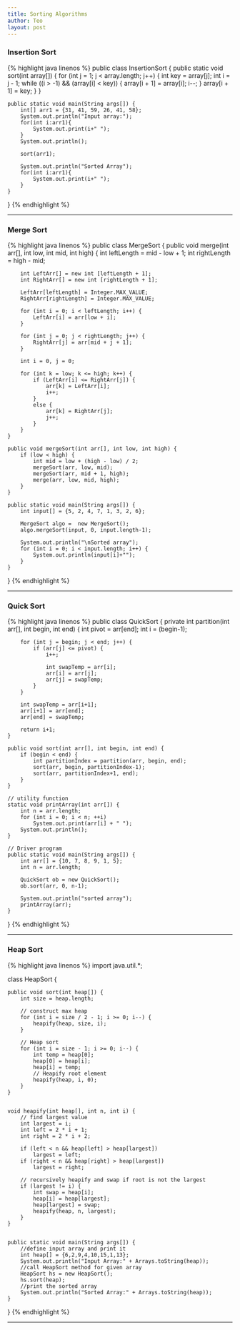 ```yaml
---
title: Sorting Algorithms
author: Teo
layout: post
---
```


<h3> Insertion Sort </h3>
{% highlight java linenos %} public class InsertionSort {
    public static void sort(int array[]) {
        for (int j = 1; j < array.length; j++) {
            int key = array[j];
            int i = j - 1;
            while ((i > -1) && (array[i] < key)) {
                array[i + 1] = array[i];
                i--;
            }
            array[i + 1] = key;
        }
    }

    public static void main(String args[]) {
        int[] arr1 = {31, 41, 59, 26, 41, 58};
        System.out.println("Input array:");
        for(int i:arr1){
            System.out.print(i+" ");
        }
        System.out.println();

        sort(arr1);

        System.out.println("Sorted Array");
        for(int i:arr1){
            System.out.print(i+" ");
        }
    }
}
    {% endhighlight %}

<hr/>

<h3> Merge Sort </h3>
{% highlight java linenos %} public class MergeSort {
    public void merge(int arr[], int low, int mid, int high) {
        int leftLength = mid - low + 1;
        int rightLength = high - mid;

        int LeftArr[] = new int [leftLength + 1];
        int RightArr[] = new int [rightLength + 1];

        LeftArr[leftLength] = Integer.MAX_VALUE;
        RightArr[rightLength] = Integer.MAX_VALUE;

        for (int i = 0; i < leftLength; i++) {
            LeftArr[i] = arr[low + i];
        }

        for (int j = 0; j < rightLength; j++) {
            RightArr[j] = arr[mid + j + 1];
        }

        int i = 0, j = 0;

        for (int k = low; k <= high; k++) {
            if (LeftArr[i] <= RightArr[j]) {
                arr[k] = LeftArr[i];
                i++;
            }
            else {
                arr[k] = RightArr[j];
                j++;
            }
        }
    }

    public void mergeSort(int arr[], int low, int high) {
        if (low < high) {
            int mid = low + (high - low) / 2;
            mergeSort(arr, low, mid);
            mergeSort(arr, mid + 1, high);
            merge(arr, low, mid, high);
        }
    }

    public static void main(String args[]) {
        int input[] = {5, 2, 4, 7, 1, 3, 2, 6};

        MergeSort algo =  new MergeSort();
        algo.mergeSort(input, 0, input.length-1);

        System.out.println("\nSorted array");
        for (int i = 0; i < input.length; i++) {
            System.out.println(input[i]+"");
        }
    }
}
{% endhighlight %}

<hr/>

<h3> Quick Sort </h3> 
{% highlight java linenos %} public class QuickSort {
    private int partition(int arr[], int begin, int end) {
        int pivot = arr[end];
        int i = (begin-1);

        for (int j = begin; j < end; j++) {
            if (arr[j] <= pivot) {
                i++;

                int swapTemp = arr[i];
                arr[i] = arr[j];
                arr[j] = swapTemp;
            }
        }

        int swapTemp = arr[i+1];
        arr[i+1] = arr[end];
        arr[end] = swapTemp;

        return i+1;
    }

    public void sort(int arr[], int begin, int end) {
        if (begin < end) {
            int partitionIndex = partition(arr, begin, end);
            sort(arr, begin, partitionIndex-1);
            sort(arr, partitionIndex+1, end);
        }
    }

    // utility function
    static void printArray(int arr[]) {
        int n = arr.length;
        for (int i = 0; i < n; ++i)
            System.out.print(arr[i] + " ");
        System.out.println();
    }

    // Driver program
    public static void main(String args[]) {
        int arr[] = {10, 7, 8, 9, 1, 5};
        int n = arr.length;

        QuickSort ob = new QuickSort();
        ob.sort(arr, 0, n-1);

        System.out.println("sorted array");
        printArray(arr);
    }
}
{% endhighlight %}
<hr/>

<h3> Heap Sort </h3>
{% highlight java linenos %} import java.util.*;

class HeapSort {

    public void sort(int heap[]) {
        int size = heap.length;

        // construct max heap
        for (int i = size / 2 - 1; i >= 0; i--) {
            heapify(heap, size, i);
        }

        // Heap sort
        for (int i = size - 1; i >= 0; i--) {
            int temp = heap[0];
            heap[0] = heap[i];
            heap[i] = temp;
            // Heapify root element
            heapify(heap, i, 0);
        }
    }


    void heapify(int heap[], int n, int i) {
        // find largest value
        int largest = i;
        int left = 2 * i + 1;
        int right = 2 * i + 2;

        if (left < n && heap[left] > heap[largest])
            largest = left;
        if (right < n && heap[right] > heap[largest])
            largest = right;
        
        // recursively heapify and swap if root is not the largest
        if (largest != i) {
            int swap = heap[i];
            heap[i] = heap[largest];
            heap[largest] = swap;
            heapify(heap, n, largest);
        }
    }


    public static void main(String args[]) {
        //define input array and print it
        int heap[] = {6,2,9,4,10,15,1,13};
        System.out.println("Input Array:" + Arrays.toString(heap));
        //call HeapSort method for given array
        HeapSort hs = new HeapSort();
        hs.sort(heap);
        //print the sorted array
        System.out.println("Sorted Array:" + Arrays.toString(heap));
    }
}
{% endhighlight %}
<hr/>
